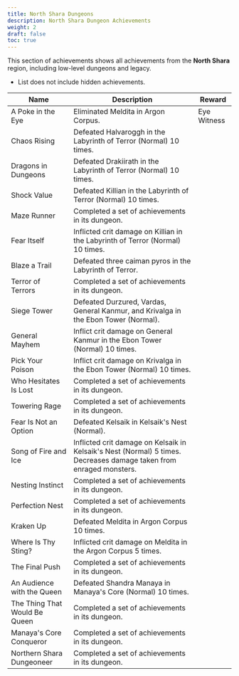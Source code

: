```yaml
---
title: North Shara Dungeons
description: North Shara Dungeon Achievements
weight: 2
draft: false
toc: true
---
```


This section of achievements shows all achievements from the **North Shara** region, including low-level dungeons and legacy.
* List does not include hidden achievements.

| Name                                              | Description                                                       | Reward                               |
|---------------------------------------------------|-------------------------------------------------------------------|--------------------------------------|
| A Poke in the Eye                                  | Eliminated Meldita in Argon Corpus.              | Eye Witness                          |
| Chaos Rising                                       | Defeated Halvaroggh in the Labyrinth of Terror (Normal) 10 times.  |                                      |
| Dragons in Dungeons                                | Defeated Drakiirath in the Labyrinth of Terror (Normal) 10 times.  |                                      |
| Shock Value                                        | Defeated Killian in the Labyrinth of Terror (Normal) 10 times.     |                                      |
| Maze Runner                                         | Completed a set of achievements in its dungeon.                          |                                      |
| Fear Itself                                        | Inflicted crit damage on Killian in the Labyrinth of Terror (Normal) 10 times. |                                      |
| Blaze a Trail                                       | Defeated three caiman pyros in the Labyrinth of Terror.             |                                      |
| Terror of Terrors                                   | Completed a set of achievements in its dungeon.                          |                                      |
| Siege Tower                                         | Defeated Durzured, Vardas, General Kanmur, and Krivalga in the Ebon Tower (Normal). |                                      |
| General Mayhem                                      | Inflict crit damage on General Kanmur in the Ebon Tower (Normal) 10 times. |                                      |
| Pick Your Poison                                    | Inflict crit damage on Krivalga in the Ebon Tower (Normal) 10 times. |                                      |
| Who Hesitates Is Lost                               | Completed a set of achievements in its dungeon.                          |                                      |
| Towering Rage                                       | Completed a set of achievements in its dungeon.                          |                                      |
| Fear Is Not an Option                               | Defeated Kelsaik in Kelsaik's Nest (Normal).                       |                                      |
| Song of Fire and Ice                                | Inflicted crit damage on Kelsaik in Kelsaik's Nest (Normal) 5 times. Decreases damage taken from enraged monsters. |                                      |
| Nesting Instinct                                    | Completed a set of achievements in its dungeon.                          |                                      |
| Perfection Nest                                     | Completed a set of achievements in its dungeon.                          |                                      |
| Kraken Up                                           | Defeated Meldita in Argon Corpus 10 times.                         |                                      |
| Where Is Thy Sting?                                  | Inflicted crit damage on Meldita in the Argon Corpus 5 times.      |                                      |
| The Final Push                                      | Completed a set of achievements in its dungeon.                          |                                      |
| An Audience with the Queen                          | Defeated Shandra Manaya in Manaya's Core (Normal) 10 times.        |                                      |
| The Thing That Would Be Queen                       | Completed a set of achievements in its dungeon.                          |                                      |
| Manaya's Core Conqueror                             | Completed a set of achievements in its dungeon.                          |                                      |
| Northern Shara Dungeoneer                           | Completed a set of achievements in its dungeon.                          |                                      |